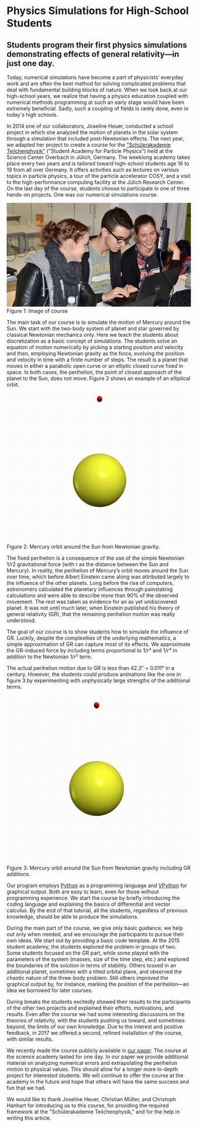 # Physics Simulations for High-School Students

## Students program their first physics simulations demonstrating effects of general relativity—in just one day.

Today, numerical simulations have become a part of physicists’ everyday work and are often the best method for solving complicated problems that deal with fundamental building blocks of nature.
When we look back at our high-school years, we realize that having a physics education coupled with numerical methods programming at such an early stage would have been extremely beneficial. Sadly, such a coupling of fields is rarely done, even in today's high schools.

In 2014 one of our collaborators, Joseline Heuer, conducted a school project in which she analyzed the motion of planets in the solar system through a simulation that included post-Newtonian effects. 
The next year, we adapted her project to create a course for the ["Schülerakademie Teilchenphysik"](https://crc110.hiskp.uni-bonn.de/index.php?id=327) ("Student Academy for Particle Physics") held at the Science Center Overbach in Jülich, Germany.
The weeklong academy takes place every two years and is tailored toward high-school students age 16 to 19 from all over Germany.
It offers activities such as lectures on various topics in particle physics, a tour of the particle accelerator COSY, and a visit to the high-performance computing facility at the Jülich Research Center.
On the last day of the course, students choose to participate in one of three hands-on projects. One was our numerical simulations course.

![Image of course](course.jpg)
Figure 1: Image of course

The main task of our course is to simulate the motion of Mercury around the Sun.
We start with the two-body system of planet and star governed by classical Newtonian mechanics only.
Here we teach the students about discretization as a basic concept of simulations.
The students solve an equation of motion numerically by picking a starting position and velocity and then, employing Newtonian gravity as the force, evolving the position and velocity in time with a finite number of steps.
The result is a planet that moves in either a parabolic open curve or an elliptic closed curve fixed in space.
In both cases, the perihelion, the point of closest approach of the planet to the Sun, does not move.
Figure 2 shows an example of an elliptical orbit.

![Mercury orbit around the Sun from Newtonian gravity](orbit-wo-GR.gif)
Figure 2: Mercury orbit around the Sun from Newtonian gravity.

The fixed perihelion is a consequence of the use of the simple Newtonian 1/r2 gravitational force (with r as the distance between the Sun and Mercury).
In reality, the perihelion of Mercury’s orbit moves around the Sun over time, which before Albert Einstein came along was attributed largely to the influence of the other planets.
Long before the rise of computers, astronomers calculated the planetary influences through painstaking calculations and were able to describe more than 90% of the observed movement.
The rest was taken as evidence for an as yet undiscovered planet.
It was not until much later, when Einstein published his theory of general relativity (GR), that the remaining perihelion motion was really understood.

The goal of our course is to show students how to simulate the influence of GR.
Luckily, despite the complexities of the underlying mathematics, a simple approximation of GR can capture most of its effects. We approximate the GR-induced force by including terms proportional to 1/r³ and 1/r⁴ in addition to the Newtonian 1/r² term.

The actual perihelion motion due to GR is less than 42.3″ = 0.011° in a century.
However, the students could produce animations like the one in figure 3 by experimenting with unphysically large strengths of the additional terms.


![Mercury orbit around the Sun from Newtonian gravity including GR additions](orbit-w-GR.gif)
Figure 3: Mercury orbit around the Sun from Newtonian gravity including GR additions.


Our program employs [Python](https://www.python.org/) as a programming language and [VPython](http://vpython.org/) for graphical output.
Both are easy to learn, even for those without programming experience.
We start the course by briefly introducing the coding language and explaining the basics of differential and vector calculus.
By the end of that tutorial, all the students, regardless of previous knowledge, should be able to produce the simulations.

During the main part of the course, we give only basic guidance, we help out only when needed, and we encourage the participants to pursue their own ideas.
We start out by providing a basic code template.
At the 2015 student academy, the students explored the problem in groups of two.
Some students focused on the GR part, while some played with the parameters of the system (masses, size of the time step, etc.) and explored the boundaries of the solution in terms of stability.
Others tossed in an additional planet, sometimes with a tilted orbital plane, and observed the chaotic nature of the three-body problem.
Still others improved the graphical output by, for instance, marking the position of the perihelion—an idea we borrowed for later courses.

During breaks the students excitedly showed their results to the participants of the other two projects and explained their efforts, motivations, and results.
Even after the course we had some interesting discussions on the theories of relativity, with the students pushing us toward, and sometimes beyond, the limits of our own knowledge.
Due to the interest and positive feedback, in 2017 we offered a second, refined installation of the course, with similar results.

We recently made the course publicly available in [our paper](https://arxiv.org/abs/1803.01678).
The course at the science academy lasted for one day.
In our paper we provide additional material on analyzing numerical errors and extrapolating the perihelion motion to physical values.
This should allow for a longer more in-depth project for interested students.
We will continue to offer the course at the academy in the future and hope that others will have the same success and fun that we had.

We would like to thank Joseline Heuer, Christian Müller, and Christoph Hanhart for introducing us to this course, for providing the required framework at the "Schülerakademie Teilchenphysik," and for the help in writing this article.

